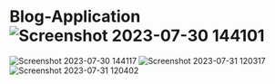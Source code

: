 # Blog-Application![Screenshot 2023-07-30 144101](https://github.com/lataagr1512/Blog-Application/assets/72881967/12c4b2ff-5494-4a0f-9daf-ea98570f1b3a)
![Screenshot 2023-07-30 144117](https://github.com/lataagr1512/Blog-Application/assets/72881967/728013d5-28fb-4ec5-bbc9-32cf0a1068eb)
![Screenshot 2023-07-31 120317](https://github.com/lataagr1512/Blog-Application/assets/72881967/fc21ab11-71d8-489e-92bd-b836a076a231)
![Screenshot 2023-07-31 120402](https://github.com/lataagr1512/Blog-Application/assets/72881967/474ebaa3-1149-477e-bab9-d5141490af66)
